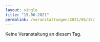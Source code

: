 ```yaml
---
layout: single
title: "15.06.2021"
permalink: /veranstaltungen/2021/06/15/
---
```


Keine Veranstaltung an diesem Tag.

